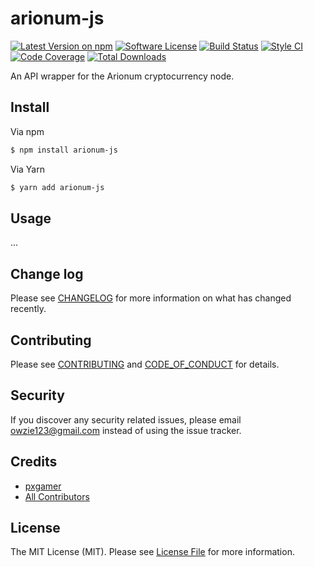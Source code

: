 # arionum-js

[![Latest Version on npm][ico-version]][link-npm]
[![Software License][ico-license]](LICENSE.md)
[![Build Status][ico-travis]][link-travis]
[![Style CI][ico-styleci]][link-styleci]
[![Code Coverage][ico-code-quality]][link-code-quality]
[![Total Downloads][ico-downloads]][link-downloads]

An API wrapper for the Arionum cryptocurrency node.

## Install

Via npm

```bash
$ npm install arionum-js
```

Via Yarn

```bash
$ yarn add arionum-js
```

## Usage

...

## Change log

Please see [CHANGELOG](CHANGELOG.md) for more information on what has changed recently.

## Contributing

Please see [CONTRIBUTING](.github/CONTRIBUTING.md) and [CODE_OF_CONDUCT](.github/CODE_OF_CONDUCT.md) for details.

## Security

If you discover any security related issues, please email owzie123@gmail.com instead of using the issue tracker.

## Credits

- [pxgamer][link-author]
- [All Contributors][link-contributors]

## License

The MIT License (MIT). Please see [License File](LICENSE.md) for more information.

[ico-version]: https://img.shields.io/npm/v/arionum-js.svg?style=flat-square
[ico-license]: https://img.shields.io/badge/license-MIT-brightgreen.svg?style=flat-square
[ico-travis]: https://img.shields.io/travis/pxgamer/arionum-js/master.svg?style=flat-square
[ico-styleci]: https://styleci.io/repos//shield
[ico-code-quality]: https://img.shields.io/codecov/c/github/pxgamer/arionum-js.svg?style=flat-square
[ico-downloads]: https://img.shields.io/npm/dt/arionum-js.svg?style=flat-square

[link-npm]: https://www.npmjs.com/package/arionum-js
[link-travis]: https://travis-ci.com/pxgamer/arionum-js
[link-styleci]: https://styleci.io/repos/
[link-code-quality]: https://codecov.io/gh/pxgamer/arionum-js
[link-downloads]: https://www.npmjs.com/package/arionum-js
[link-author]: https://github.com/pxgamer
[link-contributors]: ../../contributors
